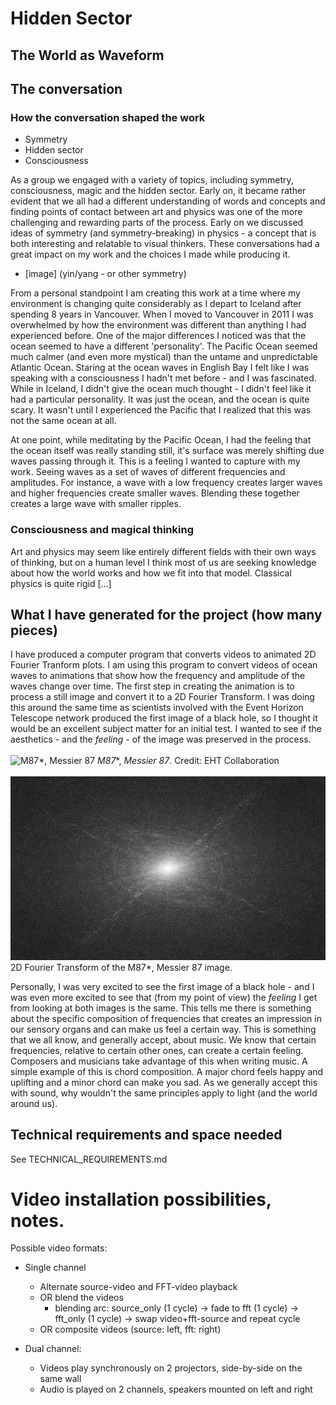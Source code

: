 # Hidden Sector
## The World as Waveform

## The conversation
### How the conversation shaped the work
- Symmetry 
- Hidden sector
- Consciousness 

As a group we engaged with a variety of topics, including symmetry, consciousness, magic and the hidden sector. Early on, it became rather evident that we all had a different understanding of words and concepts and finding points of contact between art and physics was one of the more challenging and rewarding parts of the process. 
Early on we discussed ideas of symmetry (and symmetry-breaking) in physics - a concept that is both interesting and relatable to visual thinkers. These conversations had a great impact on my work and the choices I made while producing it. 

- [image] (yin/yang - or other symmetry)
    
From a personal standpoint I am creating this work at a time where my environment is changing quite considerably as I depart to Iceland after spending 8 years in Vancouver. 
When I moved to Vancouver in 2011 I was overwhelmed by how the environment was different than anything I had experienced before. One of the major differences I noticed was that the ocean seemed to have a different 'personality'. The Pacific Ocean seemed much calmer (and even more mystical) than the untame and unpredictable Atlantic Ocean. Staring at the ocean waves in English Bay I felt like I was speaking with a consciousness I hadn't met before - and I was fascinated. While in Iceland, I didn't give the ocean much thought - I didn't feel like it had a particular personality. It was just the ocean, and the ocean is quite scary. It wasn't until I experienced the Pacific that I realized that this was not the same ocean at all. 

At one point, while meditating by the Pacific Ocean, I had the feeling that the ocean itself was really standing still, it's surface was merely shifting due waves passing through it. This is a feeling I wanted to capture with my work. Seeing waves as a set of waves of different frequencies and amplitudes. For instance, a wave with a low frequency creates larger waves and higher frequencies create smaller waves. Blending these together creates a large wave with smaller ripples. 

### Consciousness and magical thinking
Art and physics may seem like entirely different fields with their own ways of thinking, but on a human level I think most of us are seeking knowledge about how the world works and how we fit into that model. 
Classical physics is quite rigid [...]

## What I have generated for the project (how many pieces)
I have produced a computer program that converts videos to animated 2D Fourier Tranform plots. I am using this program to convert videos of ocean waves to animations that show how the frequency and amplitude of the waves change over time.
The first step in creating the animation is to process a still image and convert it to a 2D Fourier Transform. I was doing this around the same time as scientists involved with the Event Horizon Telescope network produced the first image of a black hole, so I thought it would be an excellent subject matter for an initial test. I wanted to see if the aesthetics - and the *feeling* - of the image was preserved in the process.
<br> </br>
![M87*, Messier 87](https://cdn.eso.org/images/screen/eso1907a.jpg "Credit:
EHT Collaboration")
*M87**, *Messier 87*. Credit:
EHT Collaboration
<br> </br>
![M87*, Messier 87](output/A-Consensus_full_res_fft_lvls_cntrst_curve_low_res.png "2D Fourier Transform of the M87*, Messier 87 image.")
2D Fourier Transform of the M87*, Messier 87 image.


Personally, I was very excited to see the first image of a black hole - and I was even more excited to see that (from my point of view) the *feeling* I get from looking at both images is the same. This tells me  there is something about the specific composition of frequencies that creates an impression in our sensory organs and can make us feel a certain way. This is something that we all know, and generally accept, about music. We know that certain frequencies, relative to certain other ones, can create a certain feeling. Composers and musicians take advantage of this when writing music. A simple example of this is chord composition. A major chord feels happy and uplifting and a minor chord can make you sad. As we generally accept this with sound, why wouldn't the same principles apply to light (and the world around us).

## Technical requirements and space needed

See TECHNICAL_REQUIREMENTS.md



# Video installation possibilities, notes. 
Possible video formats: 
- Single channel
    - Alternate source-video and FFT-video playback
    - OR blend the videos 
        - blending arc: source_only (1 cycle) -> fade to fft (1 cycle) -> fft_only (1 cycle) -> swap video+fft-source and repeat cycle
    - OR composite videos (source: left, fft: right)

- Dual channel:
    - Videos play synchronously on 2 projectors, side-by-side on the same wall
    - Audio is played on 2 channels, speakers mounted on left and right








